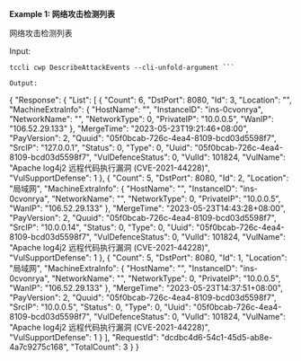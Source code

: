 **Example 1: 网络攻击检测列表**

网络攻击检测列表

Input: 

```
tccli cwp DescribeAttackEvents --cli-unfold-argument ```

Output: 
```
{
    "Response": {
        "List": [
            {
                "Count": 6,
                "DstPort": 8080,
                "Id": 3,
                "Location": "",
                "MachineExtraInfo": {
                    "HostName": "",
                    "InstanceID": "ins-0cvonrya",
                    "NetworkName": "",
                    "NetworkType": 0,
                    "PrivateIP": "10.0.0.5",
                    "WanIP": "106.52.29.133"
                },
                "MergeTime": "2023-05-23T19:21:46+08:00",
                "PayVersion": 2,
                "Quuid": "05f0bcab-726c-4ea4-8109-bcd03d5598f7",
                "SrcIP": "127.0.0.1",
                "Status": 0,
                "Type": 0,
                "Uuid": "05f0bcab-726c-4ea4-8109-bcd03d5598f7",
                "VulDefenceStatus": 0,
                "VulId": 101824,
                "VulName": "Apache log4j2 远程代码执行漏洞 (CVE-2021-44228)",
                "VulSupportDefense": 1
            },
            {
                "Count": 5,
                "DstPort": 8080,
                "Id": 2,
                "Location": "局域网",
                "MachineExtraInfo": {
                    "HostName": "",
                    "InstanceID": "ins-0cvonrya",
                    "NetworkName": "",
                    "NetworkType": 0,
                    "PrivateIP": "10.0.0.5",
                    "WanIP": "106.52.29.133"
                },
                "MergeTime": "2023-05-23T14:43:28+08:00",
                "PayVersion": 2,
                "Quuid": "05f0bcab-726c-4ea4-8109-bcd03d5598f7",
                "SrcIP": "10.0.0.14",
                "Status": 0,
                "Type": 0,
                "Uuid": "05f0bcab-726c-4ea4-8109-bcd03d5598f7",
                "VulDefenceStatus": 0,
                "VulId": 101824,
                "VulName": "Apache log4j2 远程代码执行漏洞 (CVE-2021-44228)",
                "VulSupportDefense": 1
            },
            {
                "Count": 5,
                "DstPort": 8080,
                "Id": 1,
                "Location": "局域网",
                "MachineExtraInfo": {
                    "HostName": "",
                    "InstanceID": "ins-0cvonrya",
                    "NetworkName": "",
                    "NetworkType": 0,
                    "PrivateIP": "10.0.0.5",
                    "WanIP": "106.52.29.133"
                },
                "MergeTime": "2023-05-23T14:37:51+08:00",
                "PayVersion": 2,
                "Quuid": "05f0bcab-726c-4ea4-8109-bcd03d5598f7",
                "SrcIP": "10.0.0.5",
                "Status": 0,
                "Type": 0,
                "Uuid": "05f0bcab-726c-4ea4-8109-bcd03d5598f7",
                "VulDefenceStatus": 0,
                "VulId": 101824,
                "VulName": "Apache log4j2 远程代码执行漏洞 (CVE-2021-44228)",
                "VulSupportDefense": 1
            }
        ],
        "RequestId": "dcdbc4d6-54c1-45d5-ab8e-4a7c9275c168",
        "TotalCount": 3
    }
}
```

